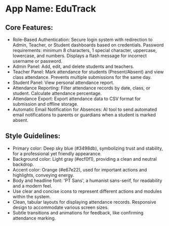 # **App Name**: EduTrack

## Core Features:

- Role-Based Authentication: Secure login system with redirection to Admin, Teacher, or Student dashboards based on credentials. Password requirements: minimum 8 characters, 1 special character, uppercase, lowercase, and numbers. Displays a flash message for incorrect username or password.
- Admin Panel: Add, edit, and delete students and teachers.
- Teacher Panel: Mark attendance for students (Present/Absent) and view class attendance. Prevents multiple submissions for the same day.
- Student Panel: View personal attendance report.
- Attendance Reporting: Filter attendance records by date, class, or student. Calculate attendance percentage.
- Attendance Export: Export attendance data to CSV format for submission and offline storage.
- Automatic Email Notification for Absences: AI tool to send automated email notifications to parents or guardians when a student is marked absent.

## Style Guidelines:

- Primary color: Deep sky blue (#3498db), symbolizing trust and stability, for a professional yet friendly appearance.
- Background color: Light gray (#ecf0f1), providing a clean and neutral backdrop.
- Accent color: Orange (#e67e22), used for important actions and highlights, conveying energy.
- Body and headline font: 'PT Sans', a humanist sans-serif, for readability and a modern feel.
- Use clear and concise icons to represent different actions and modules within the system.
- Clean, tabular layouts for displaying attendance records. Responsive design to accommodate various screen sizes.
- Subtle transitions and animations for feedback, like confirming attendance marking.